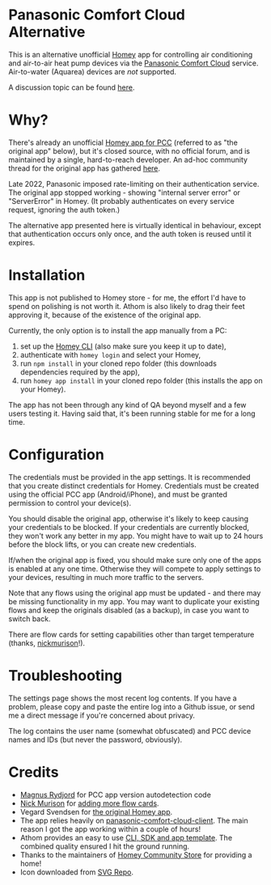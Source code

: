 # Panasonic Comfort Cloud Alternative

This is an alternative unofficial [Homey](https://homey.app) app for controlling air conditioning and air-to-air heat pump devices via the [Panasonic Comfort Cloud](https://www.panasonic.com/global/hvac/air-conditioning/connectivity/comfort-cloud.html) service.
Air-to-water (Aquarea) devices are *not* supported.

A discussion topic can be found [here](https://community.homey.app/t/app-pro-panasonic-comfort-cloud-alternative/75906).

# Why?

There's already an unofficial [Homey app for PCC](https://homey.app/en-us/app/com.panasonic.PCC/Panasonic-Comfort-Cloud/) (referred to as "the original app" below), but it's closed source, with no official forum, and is maintained by a single, hard-to-reach developer.  An ad-hoc community thread for the original app has gathered [here](https://community.homey.app/t/error-panasonic-comfort-cloud-app/65935).

Late 2022, Panasonic imposed rate-limiting on their authentication service.  The original app stopped working - showing "internal server error" or "ServerError" in Homey.  (It probably authenticates on every service request, ignoring the auth token.)

The alternative app presented here is virtually identical in behaviour, except that authentication occurs only once, and the auth token is reused until it expires.

# Installation

This app is not published to Homey store - for me, the effort I'd have to spend on polishing is not worth it.  Athom is also likely to drag their feet approving it, because of the existence of the original app.

Currently, the only option is to install the app manually from a PC:

  1. set up the [Homey CLI](https://apps.developer.homey.app/the-basics/getting-started/homey-cli) (also make sure you keep it up to date),
  2. authenticate with ```homey login``` and select your Homey,
  3. run ```npm install``` in your cloned repo folder (this downloads dependencies required by the app),
  4. run ```homey app install``` in your cloned repo folder (this installs the app on your Homey).

The app has not been through any kind of QA beyond myself and a few users testing it.  Having said that, it's been running stable for me for a long time.

# Configuration

The credentials must be provided in the app settings.  It is recommended that you create distinct credentials for Homey.  Credentials must be created using the official PCC app (Android/iPhone), and must be granted permission to control your device(s).  

You should disable the original app, otherwise it's likely to keep causing your credentials to be blocked.  If your credentials are currently blocked, they won't work any better in my app.  You might have to wait up to 24 hours before the block lifts, or you can create new credentials.

If/when the original app is fixed, you should make sure only one of the apps is enabled at any one time.  Otherwise they will compete to apply settings to your devices, resulting in much more traffic to the servers.

Note that any flows using the original app must be updated - and there may be missing functionality in my app.  You may want to duplicate your existing flows and keep the originals disabled (as a backup), in case you want to switch back.

There are flow cards for setting capabilities other than target temperature (thanks, [nickmurison](https://github.com/nickmurison)!).

# Troubleshooting

The settings page shows the most recent log contents.  If you have a problem, please copy and paste the entire log into a Github issue, or send me a direct message if you're concerned about privacy.

The log contains the user name (somewhat obfuscated) and PCC device names and IDs (but never the password, obviously).

# Credits

  * [Magnus Rydjord](https://github.com/Magnusri) for PCC app version autodetection code
  * [Nick Murison](https://github.com/nickmurison) for [adding more flow cards](https://github.com/ugumba/homey-panasonic-comfort-cloud-alt/pull/7).
  * Vegard Svendsen for [the original Homey app](https://homey.app/en-us/app/com.panasonic.PCC/Panasonic-Comfort-Cloud/).
  * The app relies heavily on [panasonic-comfort-cloud-client](https://github.com/marc2016/panasonic-comfort-cloud-client).  The main reason I got the app working within a couple of hours!
  * Athom provides an easy to use [CLI, SDK and app template](https://apps.developer.homey.app/the-basics/getting-started/homey-cli).  The combined quality ensured I hit the ground running.
  * Thanks to the maintainers of [Homey Community Store](https://store.homey.community) for providing a home!
  * Icon downloaded from [SVG Repo](https://www.svgrepo.com/svg/288102/air-conditioning-air-conditioner).
